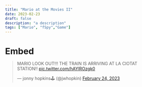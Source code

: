 ```yaml
---
title: "Mario at the Movies II"
date: 2023-02-23
draft: false
description: "a description"
tags: ["Mario", "fSpy","Game"]
---
```

<div class="window mt-10" style="display: block; width: fit-content;">
    <h1 class="title-bar" style="height:30px;">Embed</h1>
<div class="window-body">
<blockquote class="twitter-tweet"><p lang="en" dir="ltr">MARIO LOOK OUT!!! THE TRAIN IS ARRIVING AT LA CIOTAT STATION!! <a href="https://t.co/hAYlROzgk0">pic.twitter.com/hAYlROzgk0</a></p>&mdash; jonny hopkins🕹 (@jwhopkin) <a href="https://twitter.com/jwhopkin/status/1628938203435614208?ref_src=twsrc%5Etfw">February 24, 2023</a></blockquote> <script async src="https://platform.twitter.com/widgets.js" charset="utf-8"></script>
</div>
</div>

